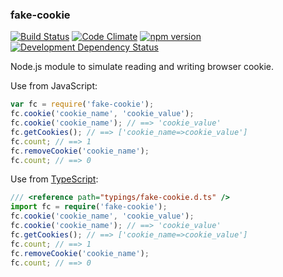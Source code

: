 ### fake-cookie
[![Build Status](https://travis-ci.org/stpettersens/node-fake-cookie.svg?branch=master)](https://travis-ci.org/stpettersens/node-fake-cookie) [![Code Climate](https://codeclimate.com/github/stpettersens/node-fake-cookie/badges/gpa.svg)](https://codeclimate.com/github/stpettersens/node-fake-cookie/code) [![npm version](https://badge.fury.io/js/fake-cookie.svg)](http://npmjs.org/package/fake-cookie) [![Development Dependency Status](https://david-dm.org/stpettersens/node-fake-cookie/dev-status.png?theme=shields.io)](https://david-dm.org/stpettersens/node-fake-cookie#info=devDependencies) 

Node.js module to simulate reading and writing browser cookie.

Use from JavaScript:

```js
var fc = require('fake-cookie');
fc.cookie('cookie_name', 'cookie_value');
fc.cookie('cookie_name'); // ==> 'cookie_value'
fc.getCookies(); // ==> ['cookie_name=>cookie_value']
fc.count; // ==> 1
fc.removeCookie('cookie_name'); 
fc.count; // ==> 0
```
    
Use from [TypeScript](http://www.typescriptlang.org):

```ts
/// <reference path="typings/fake-cookie.d.ts" />
import fc = require('fake-cookie');
fc.cookie('cookie_name', 'cookie_value');
fc.cookie('cookie_name'); // ==> 'cookie_value'
fc.getCookies(); // ==> ['cookie_name=>cookie_value']
fc.count; // ==> 1
fc.removeCookie('cookie_name');
fc.count; // ==> 0
```
